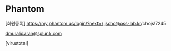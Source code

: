 # Phantom

[회원등록]
<https://my.phantom.us/login/?next=/>
jscho@oss-lab.kr/chojs!7245

dmuralidaran@splunk.com

[virustotal]

